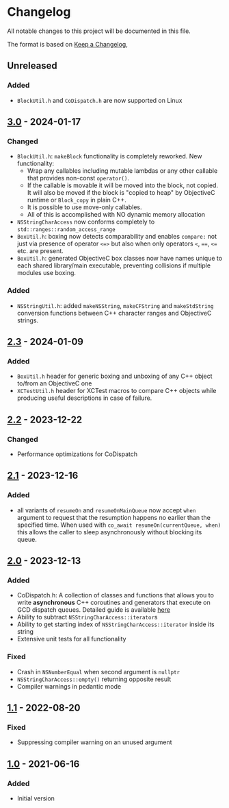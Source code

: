 # Changelog
All notable changes to this project will be documented in this file.

The format is based on [Keep a Changelog](https://keepachangelog.com/en/1.0.0/),

## Unreleased

### Added
- `BlockUtil.h` and `CoDispatch.h` are now supported on Linux

## [3.0] - 2024-01-17

### Changed
- `BlockUtil.h`: `makeBlock` functionality is completely reworked. New functionality: 
  * Wrap any callables including mutable lambdas or any other callable that provides non-const `operator()`.
  * If the callable is movable it will be moved into the block, not copied. It will also be moved if the block is "copied to heap" 
    by ObjectiveC runtime or `Block_copy` in plain C++.
  * It is possible to use move-only callables.
  * All of this is accomplished with NO dynamic memory allocation
- `NSStringCharAccess` now conforms completely to `std::ranges::random_access_range`
- `BoxUtil.h`: boxing now detects comparability and enables `compare:` not just via presence of operator `<=>` but also when only operators `<`, `==`, `<=` etc. are present.
- `BoxUtil.h`: generated ObjectiveC box classes now have names unique to each shared library/main executable, preventing collisions if multiple modules use boxing.

### Added
- `NSStringUtil.h`: added `makeNSString`, `makeCFString` and `makeStdString` conversion functions between C++ character ranges and ObjectiveC strings.

## [2.3] - 2024-01-09

### Added
- `BoxUtil.h` header for generic boxing and unboxing of any C++ object to/from an ObjectiveC one
- `XCTestUtil.h` header for XCTest macros to compare C++ objects while producing useful descriptions in case of failure.

## [2.2] - 2023-12-22

### Changed
- Performance optimizations for CoDispatch

## [2.1] - 2023-12-16

### Added
- all variants of `resumeOn` and `resumeOnMainQueue` now accept `when` argument to request that the resumption happens no earlier than the specified time. When used with `co_await resumeOn(currentQueue, when)` this allows the caller to sleep asynchronously without blocking its queue.

## [2.0] - 2023-12-13

### Added
- CoDispatch.h: A collection of classes and functions that allows you to write **asynchronous** C++ coroutines and generators that execute on GCD dispatch queues. Detailed guide is available [here](https://github.com/gershnik/objc-helpers/blob/v2.0/doc/CoDispatch.md)
- Ability to subtract `NSStringCharAccess::iterator`s
- Ability to get starting index of `NSStringCharAccess::iterator` inside its string
- Extensive unit tests for all functionality

### Fixed
- Crash in `NSNumberEqual` when second argument is `nullptr`
- `NSStringCharAccess::empty()` returning opposite result
- Compiler warnings in pedantic mode

## [1.1] - 2022-08-20

### Fixed

- Suppressing compiler warning on an unused argument

## [1.0] - 2021-06-16

### Added
- Initial version

[1.0]: https://github.com/gershnik/objc-helpers/releases/tag/v1.0
[1.1]: https://github.com/gershnik/objc-helpers/releases/tag/v1.1
[2.0]: https://github.com/gershnik/objc-helpers/releases/v2.0
[2.1]: https://github.com/gershnik/objc-helpers/releases/v2.1
[2.2]: https://github.com/gershnik/objc-helpers/releases/v2.2
[2.3]: https://github.com/gershnik/objc-helpers/releases/v2.3
[3.0]: https://github.com/gershnik/objc-helpers/releases/v3.0
